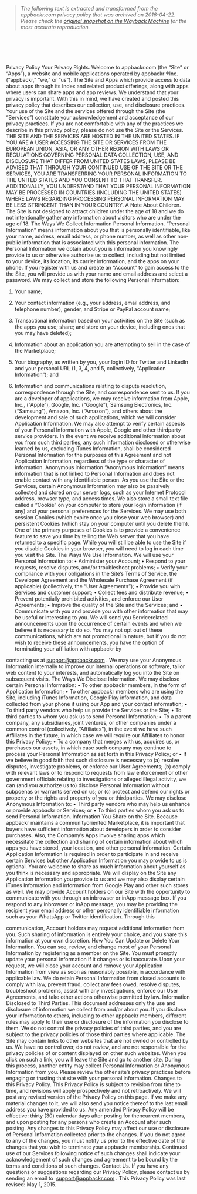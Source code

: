 > *The following text is extracted and transformed from the appbackr.com privacy policy that was archived on 2016-04-22. Please check the [original snapshot on the Wayback Machine](https://web.archive.org/web/20160422141409id_/https%3A//appbackr.s3.amazonaws.com/upload/documents/PrivacyPolicy-050115.pdf) for the most accurate reproduction.*

# ​

Privacy Policy
Your Privacy Rights. Welcome to appbackr.com (the “Site” or “Apps”), a website and mobile
applications operated by appbackr​   ®​Inc. (“appbackr,” “we,” or “us”). The Site and Apps which
provide access to data about apps through its Index and related product offerings, along with
apps where users can share apps and app reviews. We understand that your privacy is
important. With this in mind, we have created and posted this privacy policy that describes our
collection, use, and disclosure practices. Your use of the Site and the services offered through
the Site (the “Services”) constitute your acknowledgement and acceptance of our privacy
practices. If you are not comfortable with any of the practices we describe in this privacy
policy, please do not use the Site or the Services.
THE SITE AND THE SERVICES ARE HOSTED IN THE UNITED STATES. IF YOU ARE A
USER ACCESSING THE SITE OR SERVICES FROM THE EUROPEAN UNION, ASIA, OR
ANY OTHER REGION WITH LAWS OR REGULATIONS GOVERNING PERSONAL DATA
COLLECTION, USE, AND DISCLOSURE THAT DIFFER FROM UNITED STATES LAWS,
PLEASE BE ADVISED THAT THROUGH YOUR CONTINUED USE OF THE SITE OR THE
SERVICES, YOU ARE TRANSFERRING YOUR PERSONAL INFORMATION TO THE
UNITED STATES AND YOU CONSENT TO THAT TRANSFER. ADDITIONALLY, YOU
UNDERSTAND THAT YOUR PERSONAL INFORMATION MAY BE PROCESSED IN
COUNTRIES (INCLUDING THE UNITED STATES) WHERE LAWS REGARDING
PROCESSING PERSONAL INFORMATION MAY BE LESS STRINGENT THAN IN YOUR
COUNTRY.
A Note About Children. The Site is not designed to attract children under the age of 18 and
we do not intentionally gather any information about visitors who are under the age of 18.
The Ways We Collect Information
Personal Information. “Personal Information" means information about you that is personally
identifiable, like your name, address, email address, or phone number, as well as other
non­public information that is associated with this personal information. The Personal
Information we obtain about you is information you knowingly provide to us or otherwise
authorize us to collect, including but not limited to your device, its location, its carrier
information, and the apps on your phone. If you register with us and create an “Account” to
gain access to the the Site, you will provide us with your name and email address and select
a password.
We may collect and store the following Personal Information:
1. Your name;
2. Your contact information (e.g., your address, email address, and telephone number),
gender, and Stripe or PayPal account name;


3. Transactional information based on your activities on the Site (such as the apps you use;
share; and store on your device, including ones that you may have deleted);
4. Information about an application you are attempting to sell in the case of the Marketplace;
5. Your biography, as written by you, your login ID for Twitter and LinkedIn and your personal
URL (1, 3, 4, and 5, collectively, “Application Information”); and
6. Information and communications relating to dispute resolution, correspondence through the
Site, and correspondence sent to us. If you are a developer of applications, we may receive
information from Apple, Inc., (“Apple”), Google, Inc. (“Google”), Samsung Electronics, Inc.
(“Samsung”), Amazon, Inc. (“Amazon”), and others about the development and sale of such
applications, which we will consider Application Information.
We may also attempt to verify certain aspects of your Personal Information with Apple,
Google and other third­party service providers. In the event we receive additional information
about you from such third parties, any such information disclosed or otherwise learned by us,
excluding iTunes Information, shall be considered Personal Information for the purposes of
this Agreement and not Application Information, regardless of the type or character of
information. Anonymous information “Anonymous Information” means information that is not
linked to Personal Information and does not enable contact with any identifiable person. As
you use the Site or the Services, certain Anonymous Information may also be passively
collected and stored on our server logs, such as your Internet Protocol address, browser type,
and access times. We also store a small text file called a “Cookie” on your computer to store
your login information (if any) and your personal preferences for the Services. We may use
both session Cookies (which expire once you close your web browser) and persistent Cookies
(which stay on your computer until you delete them). One of the primary purposes of Cookies
is to provide a convenience feature to save you time by telling the Web server that you have
returned to a specific page. While you will still be able to use the Site if you disable Cookies in
your browser, you will need to log in each time you visit the Site.
The Ways We Use Information. We will use your Personal Information to:
• Administer your Account;
• Respond to your requests, resolve disputes, and/or troubleshoot problems;
• Verify your compliance with your obligations in the Site’s Terms of Service, the Developer
Agreement and the Wholesale Purchase Agreement (if applicable) (collectively, the “User
Agreements”);
• Provide you with Services and customer support;
• Collect fees and distribute revenue;
• Prevent potentially prohibited activities, and enforce our User Agreements;
• Improve the quality of the Site and the Services; and
• Communicate with you and provide you with other information that may be useful or
interesting to you. We will send you Service­related announcements upon the occurrence of
certain events and when we believe it is necessary to do so. You may not opt out of these
communications, which are not promotional in nature, but if you do not wish to receive these
announcements, you have the option of terminating your affiliation with appbackr by


contacting us at ​support@appbackr.com​        . We may use your Anonymous Information internally
to improve our internal operations or software, tailor web content to your interests, and
automatically log you into the Site on subsequent visits.
The Ways We Disclose Information. We may disclose certain Personal Information:
• To other appbackr members, in the form of Application Information;
• To other appbackr members who are using the Site, including iTunes Information, Google
Play information, and data collected from your phone if using our App and your contact
information;
• To third party vendors who help us provide the Services or the Site;
• To third parties to whom you ask us to send Personal Information;
• To a parent company, any subsidiaries, joint ventures, or other companies under a common
control (collectively, “Affiliates”), in the event we have such Affiliates in the future, in which
case we will require our Affiliates to honor this Privacy Policy;
• To a company that merges with us, acquires us, or purchases our assets, in which case
such company may continue to process your Personal Information as set forth in this Privacy
Policy; or
• If we believe in good faith that such disclosure is necessary to (a) resolve disputes,
investigate problems, or enforce our User Agreements; (b) comply with relevant laws or to
respond to requests from law enforcement or other government officials relating to
investigations or alleged illegal activity, we can (and you authorize us to) disclose Personal
Information without subpoenas or warrants served on us; or (c) protect and defend our rights
or property or the rights and property of you or third­parties.
We may disclose Anonymous Information to:
• Third party vendors who may help us enhance or provide appbackr or Services; or
• To third parties whom you ask us to send Personal Information.
Information You Share on the Site. Because appbackr maintains a community­oriented
Marketplace, it is important that buyers have sufficient information about developers in order
to consider purchases. Also, the Company’s Apps involve sharing apps which necessitate the
collection and sharing of certain information about which apps you have stored, your location,
and other personal information. Certain Application Information is required in order to
participate in and receive certain Services but other Application Information you may provide
to us is optional. You are welcome to share as much information about yourself as you think is
necessary and appropriate. We will display on the Site any Application Information you
provide to us and we may also display certain iTunes Information and information from
Google Play and other such stores as well.
We may provide Account holders on our Site with the opportunity to communicate with you
through an in­browser or in­App message box. If you respond to any in­browser or in­App
message, you may be providing the recipient your email address or other personally
identifiable information such as your WhatsApp or Twitter identification. Through this


communication, Account holders may request additional information from you. Such sharing
of information is entirely your choice, and you share this information at your own discretion.
How You Can Update or Delete Your Information. You can see, review, and change most of
your Personal Information by registering as a member on the Site. You must promptly update
your personal information if it changes or is inaccurate. Upon your request, we will close your
account and remove your Application Information from view as soon as reasonably possible,
in accordance with applicable law. We do retain Personal Information from closed accounts to
comply with law, prevent fraud, collect any fees owed, resolve disputes, troubleshoot
problems, assist with any investigations, enforce our User Agreements, and take other actions
otherwise permitted by law.
Information Disclosed to Third Parties. This document addresses only the use and disclosure
of information we collect from and/or about you. If you disclose your information to others,
including to other appbackr members, different rules may apply to their use or disclosure of
the information you disclose to them. We do not control the privacy policies of third parties,
and you are subject to the privacy policies of those third parties where applicable. The Site
may contain links to other websites that are not owned or controlled by us. We have no
control over, do not review, and are not responsible for the privacy policies of or content
displayed on other such websites. When you click on such a link, you will leave the Site and
go to another site. During this process, another entity may collect Personal Information or
Anonymous Information from you. Please review the other site’s privacy practices before
engaging or trusting that site with your personal information.
Changes to this Privacy Policy. This Privacy Policy is subject to revision from time to time,
and revisions will apply prospectively and not retroactively. We will post any revised version of
the Privacy Policy on this page. If we make any material changes to it, we will also send you
notice thereof to the last email address you have provided to us. Any amended Privacy Policy
will be effective: thirty (30) calendar days after posting for then­current members, and upon
posting for any persons who create an Account after such posting. Any changes to this
Privacy Policy may affect our use or disclosure of Personal Information collected prior to the
changes. If you do not agree to any of the changes, you must notify us prior to the effective
date of the changes that you wish to terminate your appbackr membership. Continued use of
our Services following notice of such changes shall indicate your acknowledgement of such
changes and agreement to be bound by the terms and conditions of such changes.
Contact Us. If you have any questions or suggestions regarding our Privacy Policy, please
contact us by sending an email to ​   support@appbackr.com​     .
This Privacy Policy was last revised: May 1, 2015.
